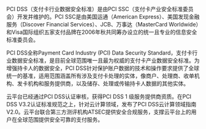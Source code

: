 PCI DSS（支付卡行业数据安全标准）是由PCI SSC（支付卡产业安全标准委员会）开发并维护的。PCI SSC是由美国运通（American Express）、美国发现金融服务（Discover Financial Services）、JCB、万事达（MasterCard Worldwide）和Visa国际组织五家支付品牌在2006年秋共同筹办设立的统一且专业的信息安全标准委员会。

PCI DSS全称Payment Card Industry (PCI) Data Security Standard，支付卡行业数据安全标准，是目前全球范围唯一且最为权威的支付卡产业数据安全标准。为增强持卡人的数据安全，PCI DSS针对保护账户数据的技术和操作要求提供了全球统一的基准，适用范围涵盖所有涉及支付卡处理的实体，像商户、处理商、收单机构、发卡机构和服务提供商，以及储存、处理或传输持卡人数据的其他实体。

云平台已经通过PCI DSS认证审核，获得PCI DSS 1 级服务提供商资质。在PCI DSS V3.2认证标准规范之上，针对云计算领域，发布了PCI DSS云计算领域指南V2.0。云平台联合第三方测评机构ATSEC提供安全合规服务，支撑云平台上的用户在全球范围提供安全可靠的支付服务。
